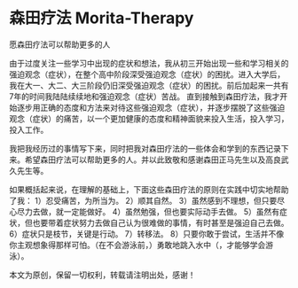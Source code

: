 # 森田疗法 Morita-Therapy
愿森田疗法可以帮助更多的人

由于过度关注一些学习中出现的症状和想法，我从初三开始出现一些和学习相关的强迫观念（症状），在整个高中阶段深受强迫观念（症状）的困扰。进入大学后，我在大一、大二、大三阶段仍旧深受强迫观念（症状）的困扰。前后加起来一共有7年的时间我陆陆续续地和强迫观念（症状）苦战。
直到接触到森田疗法，我才开始逐步用正确的态度和方法来对待这些强迫观念（症状），并逐步摆脱了这些强迫观念（症状）的痛苦，以一个更加健康的态度和精神面貌来投入生活，投入学习，投入工作。

我把我经历过的事情写下来，同时把我对森田疗法的一些体会和学到的东西记录下来。希望森田疗法可以帮助更多的人。并以此致敬和感谢森田正马先生以及高良武久先生等。

如果概括起来说，在理解的基础上，下面这些森田疗法的原则在实践中切实地帮助了我：
1）忍受痛苦，为所当为。
2）顺其自然。
3）虽然感到不理想，但只要尽心尽力去做，就一定能做好。
4）虽然勉强，但也要实际动手去做。
5）虽然有症状，但也要带着症状努力去做自己认为很难做的事情，有时甚至是强迫自己去做。
6）症状只是枝节，关键是行动。
7）转移法。
8）只要你敢于尝试，生活并不像你主观想象得那样可怕。（在不会游泳前，）勇敢地跳入水中（，才能够学会游泳）。

本文为原创，保留一切权利，转载请注明出处，感谢！
